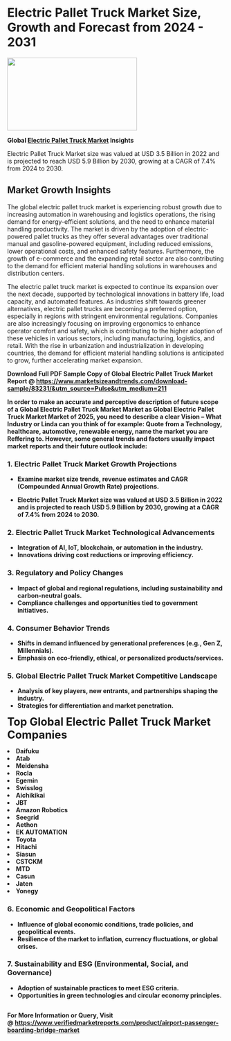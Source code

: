 <H1>Electric Pallet Truck Market Size, Growth and Forecast from 2024 - 2031</H1><img class="aligncenter size-medium wp-image-584254" src="https://thirdeyenews.in/wp-content/uploads/2024/09/Global-Market-Research-300x168.jpeg" alt="" width="300" height="168" /><p><strong>Global&nbsp;<a href="https://www.marketsizeandtrends.com/download-sample/83231/&amp;utm_source=Pulse&amp;utm_medium=211">Electric Pallet Truck Market</a> Insights</strong></p><p>Electric Pallet Truck Market size was valued at USD 3.5 Billion in 2022 and is projected to reach USD 5.9 Billion by 2030, growing at a CAGR of 7.4% from 2024 to 2030.</p><p><h2>Market Growth Insights</h2> <p>The global electric pallet truck market is experiencing robust growth due to increasing automation in warehousing and logistics operations, the rising demand for energy-efficient solutions, and the need to enhance material handling productivity. The market is driven by the adoption of electric-powered pallet trucks as they offer several advantages over traditional manual and gasoline-powered equipment, including reduced emissions, lower operational costs, and enhanced safety features. Furthermore, the growth of e-commerce and the expanding retail sector are also contributing to the demand for efficient material handling solutions in warehouses and distribution centers.</p> <p><strong></strong></p> <p>The electric pallet truck market is expected to continue its expansion over the next decade, supported by technological innovations in battery life, load capacity, and automated features. As industries shift towards greener alternatives, electric pallet trucks are becoming a preferred option, especially in regions with stringent environmental regulations. Companies are also increasingly focusing on improving ergonomics to enhance operator comfort and safety, which is contributing to the higher adoption of these vehicles in various sectors, including manufacturing, logistics, and retail. With the rise in urbanization and industrialization in developing countries, the demand for efficient material handling solutions is anticipated to grow, further accelerating market expansion.</p> <p><strong></p><p><span class=""><strong>Download Full PDF Sample Copy of Global Electric Pallet Truck Market Report</strong> @ <a href="https://www.marketsizeandtrends.com/download-sample/83231/&amp;utm_source=Pulse&amp;utm_medium=211" target="_blank">https://www.marketsizeandtrends.com/download-sample/83231/&amp;utm_source=Pulse&amp;utm_medium=211</a></span></p><p>In order to make an accurate and perceptive description of future scope of a Global&nbsp;Electric Pallet Truck Market Market as Global&nbsp;Electric Pallet Truck Market Market of 2025, you need to describe a clear Vision &ndash; What Industry or Linda can you think of for example: Quote from a Technology, healthcare, automotive, renewable energy, name the market you are Reffering to. However, some general trends and factors usually impact market reports and their future outlook include:</p><h3>1.&nbsp;<strong>Electric Pallet Truck Market Growth Projections</strong></h3><ul><li>Examine market size trends, revenue estimates and CAGR (Compounded Annual Growth Rate) projections.</li><li><p>Electric Pallet Truck Market size was valued at USD 3.5 Billion in 2022 and is projected to reach USD 5.9 Billion by 2030, growing at a CAGR of 7.4% from 2024 to 2030.</p></li></ul><h3>2.&nbsp;<strong>Electric Pallet Truck Market Technological Advancements</strong></h3><ul><li>Integration of AI, IoT, blockchain, or automation in the industry.</li><li>Innovations driving cost reductions or improving efficiency.</li></ul><h3>3.&nbsp;<strong>Regulatory and Policy Changes</strong></h3><ul><li>Impact of global and regional regulations, including sustainability and carbon-neutral goals.</li><li>Compliance challenges and opportunities tied to government initiatives.</li></ul><h3>4.&nbsp;<strong>Consumer Behavior Trends</strong></h3><ul><li>Shifts in demand influenced by generational preferences (e.g., Gen Z, Millennials).</li><li>Emphasis on eco-friendly, ethical, or personalized products/services.</li></ul><h3>5.&nbsp;<strong>Global Electric Pallet Truck Market Competitive Landscape</strong></h3><ul><li>Analysis of key players, new entrants, and partnerships shaping the industry.</li><li>Strategies for differentiation and market penetration.</li></ul><p data-pm-slice="1 1 []"><span style="color: inherit; font-family: inherit; font-size: 25px;">Top Global Electric Pallet Truck Market Companies</span></p><div class="" data-test-id=""><p><li>Daifuku</li><li> Atab</li><li> Meidensha</li><li> Rocla</li><li> Egemin</li><li> Swisslog</li><li> Aichikikai</li><li> JBT</li><li> Amazon Robotics</li><li> Seegrid</li><li> Aethon</li><li> EK AUTOMATION</li><li> Toyota</li><li> Hitachi</li><li> Siasun</li><li> CSTCKM</li><li> MTD</li><li> Casun</li><li> Jaten</li><li> Yonegy</li></p></div><h3>6.&nbsp;<strong>Economic and Geopolitical Factors</strong></h3><ul><li>Influence of global economic conditions, trade policies, and geopolitical events.</li><li>Resilience of the market to inflation, currency fluctuations, or global crises.</li></ul><h3>7.&nbsp;<strong>Sustainability and ESG (Environmental, Social, and Governance)</strong></h3><ul><li>Adoption of sustainable practices to meet ESG criteria.</li><li>Opportunities in green technologies and circular economy principles.</li></ul><h2><strong style="font-size: 14px;">For More Information or Query, Visit @&nbsp;</strong><a style="background-color: #ffffff; font-size: 14px;" href="https://www.marketsizeandtrends.com/report/electric-pallet-truck-market/" target="_blank">https://www.verifiedmarketreports.com/product/airport-passenger-boarding-bridge-market</a></h2>
